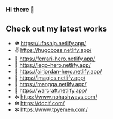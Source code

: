 ### Hi there 👋
## Check out my latest works

- ☢  https://ufoship.netlify.app/
- ✌  https://hugoboss.netlify.app/
- 🚗 https://ferrari-hero.netlify.app/
- 🚗 https://lego-hero.netlify.app/
- 🌆 https://airjordan-hero.netlify.app/
- 🌃 https://imagics.netlify.app/
- 🍵 https://mangga.netlify.app/
- 🔫 https://warcraft.netlify.app/
- ✻ https://www.nohashways.com/
- ✻ https://ddcif.com/
- ✻ https://www.tpyemen.com/
